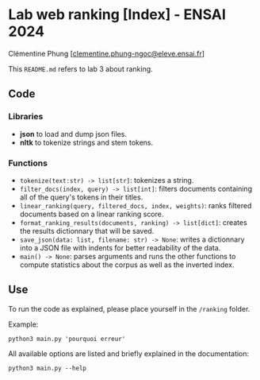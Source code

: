 # Lab web ranking [Index] - ENSAI 2024
Clémentine Phung [clementine.phung-ngoc@eleve.ensai.fr]

This `README.md` refers to lab 3 about ranking.

## Code

### Libraries
- **json** to load and dump json files.
- **nltk** to tokenize strings and stem tokens.

### Functions

- `tokenize(text:str) -> list[str]`: tokenizes a string.
- `filter_docs(index, query) -> list[int]`: filters documents containing all of the query's tokens in their titles.
- `linear_ranking(query, filtered_docs, index, weights)`: ranks filtered documents based on a linear ranking score.
- `format_ranking_results(documents, ranking) -> list[dict]`: creates the results dictionnary that will be saved.
- `save_json(data: list, filename: str) -> None`: writes a dictionnary into a JSON file with indents for better readability of the data.
- `main() -> None`: parses arguments and runs the other functions to compute statistics about the corpus as well as the inverted index.

## Use

To run the code as explained, please place yourself in the `/ranking` folder.

Example:
```
python3 main.py 'pourquoi erreur'
```
All available options are listed and briefly explained in the documentation:
```
python3 main.py --help
```
```

```
